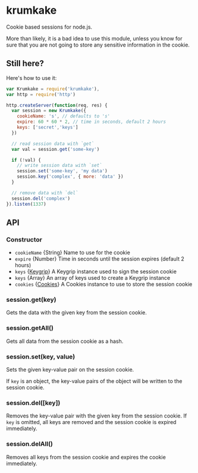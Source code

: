 # krumkake

Cookie based sessions for node.js.

More than likely, it is a bad idea to use this module, unless you know for
sure that you are not going to store any sensitive information in the cookie.

## Still here?

Here's how to use it:

```javascript
var Krumkake = require('krumkake'),
var http = require('http')

http.createServer(function(req, res) {
  var session = new Krumkake({
    cookieName: 's', // defaults to 's'
    expire: 60 * 60 * 2, // time in seconds, default 2 hours
    keys: ['secret','keys']
  })

  // read session data with `get`
  var val = session.get('some-key')

  if (!val) {
    // write session data with `set`
    session.set('some-key', 'my data')
    session.key('complex', { more: 'data' })
  }

  // remove data with `del`
  session.del('complex')
}).listen(1337)
```

## API

### Constructor

* `cookieName` {String} Name to use for the cookie
* `expire` {Number} Time in seconds until the session expires (default 2 hours)
* `keys` {[Keygrip](https://github.com/jed/keygrip)} A Keygrip instance used to
  sign the session cookie
* `keys` {Array} An array of keys used to create a Keygrip instance
* `cookies` {[Cookies](https://github.com/jed/cookies)} A Cookies instance to
  use to store the session cookie

### session.get(key)

Gets the data with the given key from the session cookie.

### session.getAll()

Gets all data from the session cookie as a hash.

### session.set(key, value)

Sets the given key-value pair on the session cookie.

If `key` is an object, the key-value pairs of the object will be written to the
session cookie.

### session.del([key])

Removes the key-value pair with the given key from the session cookie. If `key`
is omitted, all keys are removed and the session cookie is expired immediately.

### session.delAll()

Removes all keys from the session cookie and expires the cookie immediately.
